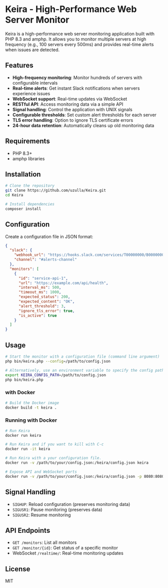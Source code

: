 # Keira - High-Performance Web Server Monitor

Keira is a high-performance web server monitoring application built with PHP 8.3 and amphp. It allows you to monitor multiple servers at high frequency (e.g., 100 servers every 500ms) and provides real-time alerts when issues are detected.

## Features

- **High-frequency monitoring**: Monitor hundreds of servers with configurable intervals
- **Real-time alerts**: Get instant Slack notifications when servers experience issues
- **WebSocket support**: Real-time updates via WebSocket
- **RESTful API**: Access monitoring data via a simple API
- **Signal handling**: Control the application with UNIX signals
- **Configurable thresholds**: Set custom alert thresholds for each server
- **TLS error handling**: Option to ignore TLS certificate errors
- **24-hour data retention**: Automatically cleans up old monitoring data

## Requirements

- PHP 8.3+
- amphp libraries

## Installation

```bash
# Clone the repository
git clone https://github.com/uzulla/Keira.git
cd Keira

# Install dependencies
composer install
```

## Configuration

Create a configuration file in JSON format:

```json
{
  "slack": {
    "webhook_url": "https://hooks.slack.com/services/T00000000/B0000000/XXXXXXXXXXXXXXXXXXXXXXXX",
    "channel": "#alerts-channel"
  },
  "monitors": [
    {
      "id": "service-api-1",
      "url": "https://example.com/api/health",
      "interval_ms": 500,
      "timeout_ms": 1000,
      "expected_status": 200,
      "expected_content": "OK",
      "alert_threshold": 3,
      "ignore_tls_error": true,
      "is_active": true
    }
  ]
}
```

## Usage

```bash
# Start the monitor with a configuration file (command line argument)
php bin/keira.php --config=/path/to/config.json

# Alternatively, use an environment variable to specify the config path
export KEIRA_CONFIG_PATH=/path/to/config.json
php bin/keira.php
```

### with Docker

```bash
# Build the Docker image
docker build -t keira .
```

### Running with Docker

```bash
# Run Keira
docker run keira

# Run Keira and if you want to kill with C-c
docker run -it keira

# Run Keira with a your configuration file.
docker run -v /path/to/your/config.json:/keira/config.json keira

# Expose API and WebSocket ports
docker run -v /path/to/your/config.json:/keira/config.json -p 8080:8080 -p 8081:8081 keira
```

## Signal Handling

- `SIGHUP`: Reload configuration (preserves monitoring data)
- `SIGUSR1`: Pause monitoring (preserves data)
- `SIGUSR2`: Resume monitoring

## API Endpoints

- `GET /monitors`: List all monitors
- `GET /monitor/{id}`: Get status of a specific monitor
- WebSocket `/realtime/`: Real-time monitoring updates

## License

MIT
